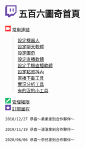 # ![](Glitch_Purple_RGB.png) 五百六圖奇首頁
![](Broadcasters.png) [常用連結](常用連結.md)  
> [設定機器人](常用連結.md#設定機器人)  
> [設定聊天軟體](常用連結.md#設定聊天軟體)  
> [設定圖奇](常用連結.md#設定圖奇)  
> [設定直播軟體](常用連結.md#設定直播軟體)  
> [設定手機直播軟體](常用連結.md#設定手機直播軟體)  
> [設定點歌抖內](常用連結.md#設定點歌抖內)  
> [直播下載工具](常用連結.md#直播下載工具)  
> [實況分析工具](常用連結.md#實況分析工具)  
> [有的沒的小工具](常用連結.md#有的沒的小工具)  

![](Moderator.png) [管理權限](管理權限.md)  
![](subscriptions.png) [訂閱里程](訂閱里程.md)

    2018/12/27 恭喜～柔柔拿到合作夥伴～

    2019/11/19 恭喜～渣渣拿到合作夥伴～

    2020/06/06 恭喜～奈兒拿到合作夥伴～
